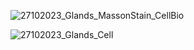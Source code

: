![27102023_Glands_MassonStain_CellBio](https://github.com/pe1l1nl1/23007/assets/19546253/a83ca34c-82b6-43a7-96af-913ca12cda14)

![27102023_Glands_Cell](https://github.com/pe1l1nl1/23007/assets/19546253/70b55c43-7a0a-4a07-88a5-8c0b4adfce4e)

